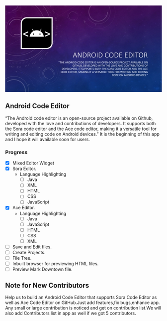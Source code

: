 ![Logo](/assets/description.jpg)
## Android Code Editor
“The Android code editor is an open-source project available on Github, developed with the love and contributions of developers. It supports both the Sora code editor and the Ace code editor, making it a versatile tool for writing and editing code on Android devices.”
It is the beginning of this app and I hope it will available soon for users.

### Progress
- [x] Mixed Editor Widget
- [x] Sora Editor.
	- Language Highlighting
		- [ ] Java
		- [ ] XML
		- [ ] HTML
		- [ ] CSS
		- [ ] JavaScript
- [x] Ace Editor.
	- Language Highlighting
		- [ ] Java
		- [ ] JavaScript
		- [ ] HTML
		- [ ] CSS
		- [ ] XML
- [ ] Save and Edit files.
- [ ] Create Projects.
- [ ] File Tree.
- [ ] Inbuilt browser for previewing HTML files.
- [ ] Preview Mark Downtown file.

## Note for New Contributors
Help us to build an Android Code Editor that supports Sora Code Editor as well as Ace Code Editor on GitHub.Just add features,fix bugs,enhance app.
Any small or large contribution is noticed and get on contribution list.We will also add Contributors list in app as well if we got 5 contributors.